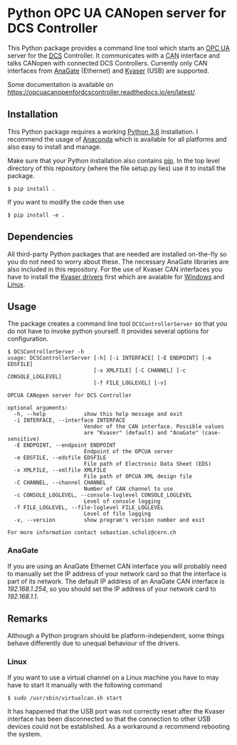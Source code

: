 # Python OPC UA CANopen server for DCS Controller

This Python package provides a command line tool which starts an [OPC UA](https://opcfoundation.org/about/opc-technologies/opc-ua/) server for the [<abbr title="Detector Control System">DCS</abbr>](https://twiki.cern.ch/twiki/bin/viewauth/Atlas/DetectorControlSystemMainPage "Only accessible with CERN account") Controller. It communicates with a <abbr title="Controller Area Network">CAN</abbr> interface and talks CANopen with connected DCS Controllers. Currently only CAN interfaces from [AnaGate](https://www.anagate.de/) (Ethernet) and [Kvaser](https://www.kvaser.com/) (USB) are supported.

Some documentation is available on https://opcuacanopenfordcscontroller.readthedocs.io/en/latest/.

## Installation
This Python package requires a working [Python 3.6](https://www.python.org/ "Official Python Homepage") Installation. I recommend the usage of [Anaconda](https://anaconda.org/ "Official Anaconda Homepage") which is available for all platforms and also easy to install and manage.

Make sure that your Python installation also contains [pip](https://pypi.org/project/pip/). In the top level directory of this repository (where the file setup.py lies) use it to install the package.

    $ pip install .

If you want to modify the code then use

    $ pip install -e .
    
## Dependencies
All third-party Python packages that are needed are installed on-the-fly so you do not need to worry about these. The necessary AnaGate libraries are also included in this repository. For the use of Kvaser CAN interfaces you have to install the [Kvaser drivers](https://www.kvaser.com/downloads-kvaser/ "Kvaser download page") first which are avaiable for [Windows](https://www.kvaser.com/downloads-kvaser/?utm_source=software&utm_ean=7330130980013&utm_status=latest) and [Linux](https://www.kvaser.com/downloads-kvaser/?utm_source=software&utm_ean=7330130980754&utm_status=latest).

## Usage
The package creates a command line tool `DCSControllerServer` so that you do not have to invoke python yourself. It provides several options for configuration.
```
$ DCSControllerServer -h
usage: DCSControllerServer [-h] [-i INTERFACE] [-E ENDPOINT] [-e EDSFILE]
                           [-x XMLFILE] [-C CHANNEL] [-c CONSOLE_LOGLEVEL]
                           [-f FILE_LOGLEVEL] [-v]

OPCUA CANopen server for DCS Controller

optional arguments:
  -h, --help            show this help message and exit
  -i INTERFACE, --interface INTERFACE
                        Vendor of the CAN interface. Possible values
                        are "Kvaser" (default) and "AnaGate" (case-sensitive)
  -E ENDPOINT, --endpoint ENDPOINT
                        Endpoint of the OPCUA server
  -e EDSFILE, --edsfile EDSFILE
                        File path of Electronic Data Sheet (EDS)
  -x XMLFILE, --xmlfile XMLFILE
                        File path of OPCUA XML design file
  -C CHANNEL, --channel CHANNEL
                        Number of CAN channel to use
  -c CONSOLE_LOGLEVEL, --console-loglevel CONSOLE_LOGLEVEL
                        Level of console logging
  -f FILE_LOGLEVEL, --file-loglevel FILE_LOGLEVEL
                        Level of file logging
  -v, --version         show program's version number and exit

For more information contact sebastian.scholz@cern.ch
```
### AnaGate
If you are using an AnaGate Ethernet CAN interface you will probably need to manually set the IP address of your network card so that the interface is part of its network. The default IP address of an AnaGate CAN interface is *192.168.1.254*, so you should set the IP address of your network card to *192.168.1.1*.

## Remarks
Although a Python program should be platform-independent, some things behave differently due to unequal behaviour of the drivers.
### Linux
If you want to use a virtual channel on a Linux machine you have to may have to start it manually with the following command

    $ sudo /usr/sbin/virtualcan.sh start

It has happened that the USB port was not correctly reset after the Kvaser interface has been disconnected so that the connection to other USB devices could not be established. As a workaround a recommend rebooting the system.
